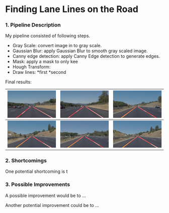 # **Finding Lane Lines on the Road** 

### 1. Pipeline Description

My pipeline consisted of following steps. 
* Gray Scale: convert image in to gray scale.
* Gaussian Blur: apply Gaussian Blur to smooth gray scaled image.
* Canny edge detection: apply Canny Edge detection to generate edges.
* Mask: apply a mask to only kee
* Hough Transform:
* Draw lines: 
    *first
    *second

Final results:

| ![solidWhiteCurve](test_images_output/solidWhiteCurve.jpg) | ![solidWhiteRight](test_images_output/solidWhiteRight.jpg) | ![solidYellowCurve](test_images_output/solidYellowCurve.jpg) |
|:---:|:---:|:---:|
| ![solidYellowCurve2](test_images_output/solidYellowCurve2.jpg) | ![solidYellowLeft](test_images_output/solidYellowLeft.jpg) | ![whiteCarLaneSwitch](test_images_output/whiteCarLaneSwitch.jpg) |

### 2. Shortcomings

One potential shortcoming is t


### 3. Possible Improvements

A possible improvement would be to ...

Another potential improvement could be to ...
